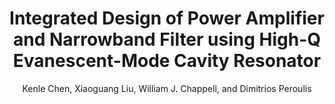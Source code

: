 ---
type: conference
title: Integrated Design of Power Amplifier and Narrowband Filter using High-Q Evanescent-Mode Cavity Resonator
author: Kenle Chen, Xiaoguang Liu, William J. Chappell, and Dimitrios Peroulis
journal:
volume:
number:
year: 2011
month: Jun.
doi: 10.1109/MWSYM.2011.5972854
pages:
publisher:
booktitle: IEEE MTT-S International Microwave Symposium (IMS)
note:
sort_key: 201106
bib_key: klchen2011
---